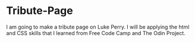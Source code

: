 # Tribute-Page

I am going to make a tribute page on Luke Perry. I will be applying the html and CSS skills that I learned from Free Code Camp and The Odin Project. 